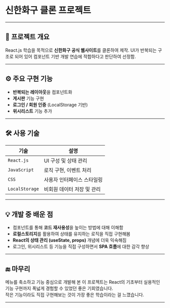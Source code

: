 # 신한화구 클론 프로젝트

---

## 📌 프로젝트 개요
React.js 학습을 목적으로 **신한화구 공식 웹사이트**를 클론하여 제작.
UI가 반복되는 구조로 되어 있어 컴포넌트 기반 개발 연습에 적합하다고 판단하여 선정함.

---

## ⚙️ 주요 구현 기능
- **반복되는 레이아웃**을 컴포넌트화
- **게시판** 기능 구현
- **로그인 / 회원 인증** (LocalStorage 기반)
- **위시리스트** 기능 추가

---

## 🛠️ 사용 기술
| 기술        | 설명                         |
|-------------|------------------------------|
| `React.js`  | UI 구성 및 상태 관리         |
| `JavaScript`| 로직 구현, 이벤트 처리       |
| `CSS`       | 사용자 인터페이스 스타일링   |
| `LocalStorage` | 비회원 데이터 저장 및 관리 |

---

## 💡 개발 중 배운 점
- 컴포넌트를 통해 **코드 재사용성**을 높이는 방법에 대해 이해함
- **로컬스토리지**를 활용하여 상태를 유지하는 로직을 직접 구현해봄
- **React의 상태 관리 (useState, props)** 개념에 더욱 익숙해짐
- 로그인, 위시리스트 등 기능을 직접 구성하면서 **SPA 흐름**에 대한 감각 향상

---

## 🔚 마무리
메뉴를 축소하고 기능 중심으로 개발해 본 이 프로젝트는 React의 기초부터 실용적인 기능 구현까지 폭넓게 경험할 수 있었던 좋은 기회였습니다.  
작은 기능이라도 직접 구현해보는 것이 가장 좋은 학습이라는 걸 느꼈습니다.

---
